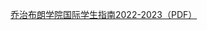 [乔治布朗学院国际学生指南2022-2023（PDF）](https://picture-guan.oss-cn-hangzhou.aliyuncs.com/乔治布朗学院国际学生指南2022-2023.pdf)
